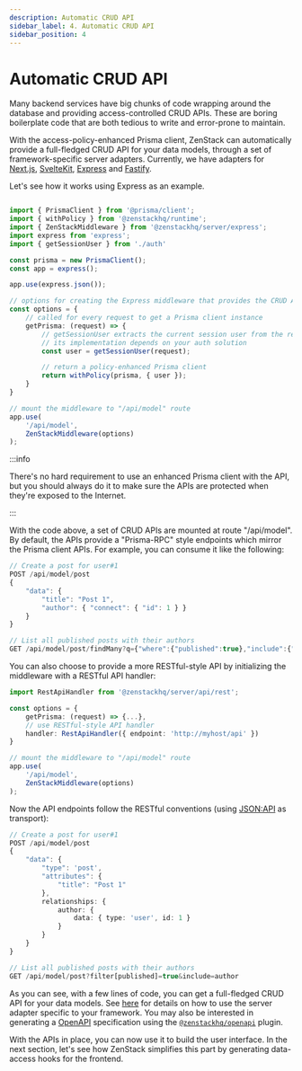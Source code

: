 ```yaml
---
description: Automatic CRUD API
sidebar_label: 4. Automatic CRUD API
sidebar_position: 4
---
```


# Automatic CRUD API

Many backend services have big chunks of code wrapping around the database and providing access-controlled CRUD APIs. These are boring boilerplate code that are both tedious to write and error-prone to maintain.

With the access-policy-enhanced Prisma client, ZenStack can automatically provide a full-fledged CRUD API for your data models, through a set of framework-specific server adapters. Currently, we have adapters for [Next.js](https://nextjs.org), [SvelteKit](https://kit.svelte.dev/), [Express](https://expressjs.com/) and [Fastify](https://www.fastify.io/).

Let's see how it works using Express as an example.

```ts title='app.ts'

import { PrismaClient } from '@prisma/client';
import { withPolicy } from '@zenstackhq/runtime';
import { ZenStackMiddleware } from '@zenstackhq/server/express';
import express from 'express';
import { getSessionUser } from './auth'

const prisma = new PrismaClient();
const app = express();

app.use(express.json());

// options for creating the Express middleware that provides the CRUD API
const options = {
    // called for every request to get a Prisma client instance
    getPrisma: (request) => {
        // getSessionUser extracts the current session user from the request,
        // its implementation depends on your auth solution
        const user = getSessionUser(request);

        // return a policy-enhanced Prisma client
        return withPolicy(prisma, { user });
    }
}

// mount the middleware to "/api/model" route
app.use(
    '/api/model',
    ZenStackMiddleware(options)
);
```

:::info

There's no hard requirement to use an enhanced Prisma client with the API, but you should always do it to make sure the APIs are protected when they're exposed to the Internet.

:::

With the code above, a set of CRUD APIs are mounted at route "/api/model". By default, the APIs provide a "Prisma-RPC" style endpoints which mirror the Prisma client APIs. For example, you can consume it like the following:

```ts
// Create a post for user#1
POST /api/model/post
{
    "data": {
        "title": "Post 1",
        "author": { "connect": { "id": 1 } }
    }
}

// List all published posts with their authors
GET /api/model/post/findMany?q={"where":{"published":true},"include":{"author":true}}
```

You can also choose to provide a more RESTful-style API by initializing the middleware with a RESTful API handler:

```ts title='app.ts'
import RestApiHandler from '@zenstackhq/server/api/rest';

const options = {
    getPrisma: (request) => {...},
    // use RESTful-style API handler
    handler: RestApiHandler({ endpoint: 'http://myhost/api' })
}

// mount the middleware to "/api/model" route
app.use(
    '/api/model',
    ZenStackMiddleware(options)
);
```

Now the API endpoints follow the RESTful conventions (using [JSON:API](https://jsonapi.org/) as transport):

```ts
// Create a post for user#1
POST /api/model/post
{
    "data": {
        "type": 'post',
        "attributes": {
            "title": "Post 1"
        },
        relationships: {
            author: {
                data: { type: 'user', id: 1 }
            }
        }
    }
}

// List all published posts with their authors
GET /api/model/post?filter[published]=true&include=author
```
As you can see, with a few lines of code, you can get a full-fledged CRUD API for your data models. See [here](/docs/category/server-adapters) for details on how to use the server adapter specific to your framework. You may also be interested in generating a [OpenAPI](https://www.openapis.org/) specification using the [`@zenstackhq/openapi`](/docs/reference/plugins/openapi) plugin.

With the APIs in place, you can now use it to build the user interface. In the next section, let's see how ZenStack simplifies this part by generating data-access hooks for the frontend.
